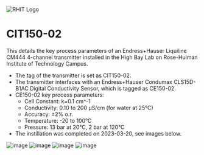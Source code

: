 ![RHIT Logo](https://user-images.githubusercontent.com/129760905/229611453-2ccf5fba-2aca-41f8-8551-9c261d0a0ca4.png)

# CIT150-02
This details the key process parameters of an Endress+Hauser Liquiline CM444 4-channel transmitter installed in the High Bay Lab on Rose-Hulman Institute of Technology Campus.
- The tag of the transmitter is set as CIT150-02.
- The transmitter interfaces with an Endress+Hauser Condumax CLS15D-B1AC Digital Conductivity Sensor, which is tagged as CE150-02.
- CE150-02 key process parameters:
  - Cell Constant: k=0.1 cm^-1
  - Conductivity: 0.10 to 200 µS/cm (for water at 25°C)
  - Accuracy: ±2% o.r.
  - Temperature: -20 to 100°C
  - Pressure: 13 bar at 20°C, 2 bar at 120°C
- The instillation was completed on 2023-03-20, see images below.

![image](https://user-images.githubusercontent.com/129760905/229624361-0423a3b4-4a40-4db5-8a6b-f2cd31a7d59e.png)
![image](https://user-images.githubusercontent.com/129760905/229640463-3976b890-ca19-4e3f-879e-87f298ac9975.png)
![image](https://user-images.githubusercontent.com/129760905/229664162-e7ac2891-9482-4b9d-b823-188f085f5a31.png)
![image](https://user-images.githubusercontent.com/129760905/229664268-595f22a3-689e-47e9-be62-2e946382825a.png)
